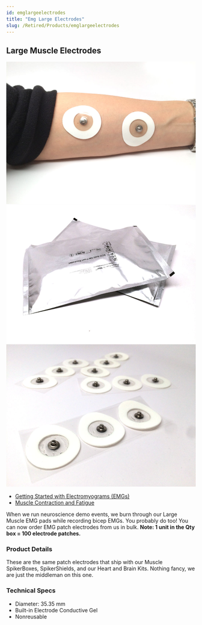 ```yaml
---
id: emglargeelectrodes
title: "Emg Large Electrodes"
slug: /Retired/Products/emglargeelectrodes
---
```


## Large Muscle Electrodes


![Muscle Electrodes](./img/largemuscleelectrodeswitharm.jpg)
![What ships? 2x packages of 50 EMG Electrodes \(100 total\)](./img/largemuscleelectrodesbags.jpg)
![2x packages of 50 EMG Electrodes](./img/largemuscleelectrodes.jpg)


  * [Getting Started with Electromyograms (EMGs)](../Experiments/muscleSpikerBox.md)
  * [Muscle Contraction and Fatigue](../Experiments/fatigue.md)


When we run neuroscience demo events, we burn through our Large Muscle EMG
pads while recording bicep EMGs. You probably do too! You can now order EMG
patch electrodes from us in bulk. **Note: 1 unit in the Qty box = 100
electrode patches.**

### Product Details

These are the same patch electrodes that ship with our Muscle SpikerBoxes,
SpikerShields, and our Heart and Brain Kits. Nothing fancy, we are just the
middleman on this one.

### Technical Specs

  * Diameter: 35.35 mm 
  * Built-in Electrode Conductive Gel 
  * Nonreusable 

